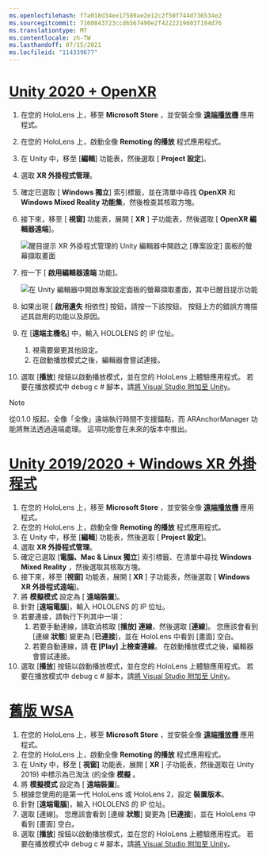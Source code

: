 ```yaml
---
ms.openlocfilehash: f7a018d34ee17589ae2e12c2f50f744d736534e2
ms.sourcegitcommit: 7160843723ccd6567490e2f4222219603f184d76
ms.translationtype: MT
ms.contentlocale: zh-TW
ms.lasthandoff: 07/15/2021
ms.locfileid: "114339677"
---
```

# <a name="unity-2020--openxr"></a>[Unity 2020 + OpenXR](#tab/openxr)

1. 在您的 HoloLens 上，移至 **Microsoft Store** ，並安裝全像 **[遠端播放機](https://www.microsoft.com/store/p/holographic-remoting-player/9nblggh4sv40)** 應用程式。
1. 在您的 HoloLens 上，啟動全像 **Remoting 的播放** 程式應用程式。
1. 在 Unity 中，移至 [**編輯**] 功能表，然後選取 [ **Project 設定**]。
1. 選取 **XR 外掛程式管理**。
1. 確定已選取 [ **Windows 獨立**] 索引標籤，並在清單中尋找 **OpenXR** 和 **Windows Mixed Reality 功能集**，然後檢查其核取方塊。
1. 接下來，移至 [ **視窗]** 功能表，展開 [ **XR** ] 子功能表，然後選取 [ **OpenXR 編輯器遠端**]。

    ![醒目提示 XR 外掛程式管理的 Unity 編輯器中開啟之 [專案設定] 面板的螢幕擷取畫面](../images/openxr-features-img-02.png)

1. 按一下 [ **啟用編輯器遠端** 功能]。

    ![在 Unity 編輯器中開啟專案設定面板的螢幕擷取畫面，其中已醒目提示功能](../images/openxr-features-img-03.png)

1. 如果出現 [ **啟用遺失** 相依性] 按鈕，請按一下該按鈕。 按鈕上方的錯誤方塊描述其啟用的功能以及原因。
1. 在 [**遠端主機名**] 中，輸入 HOLOLENS 的 IP 位址。
   1. 視需要變更其他設定。
   1. 在啟動播放模式之後，編輯器會嘗試連接。
1. 選取 [**播放**] 按鈕以啟動播放模式，並在您的 HoloLens 上體驗應用程式。 若要在播放模式中 debug c # 腳本，請[將 Visual Studio 附加至 Unity](/visualstudio/gamedev/unity/get-started/using-visual-studio-tools-for-unity?pivots=windows)。

> [!NOTE]
> 從0.1.0 版起，全像「全像」遠端執行時間不支援錨點，而 ARAnchorManager 功能將無法透過遠端處理。  這項功能會在未來的版本中推出。

# <a name="unity-20192020--windows-xr-plugin"></a>[Unity 2019/2020 + Windows XR 外掛程式](#tab/winxr)

1. 在您的 HoloLens 上，移至 **Microsoft Store** ，並安裝全像 **[遠端播放機](https://www.microsoft.com/store/p/holographic-remoting-player/9nblggh4sv40)** 應用程式。
1. 在您的 HoloLens 上，啟動全像 **Remoting 的播放** 程式應用程式。
1. 在 Unity 中，移至 [**編輯**] 功能表，然後選取 [ **Project 設定**]。
1. 選取 **XR 外掛程式管理**。
1. 確定已選取 [**電腦、Mac & Linux 獨立**] 索引標籤、在清單中尋找 **Windows Mixed Reality** ，然後選取其核取方塊。
1. 接下來，移至 [**視窗]** 功能表，展開 [ **XR** ] 子功能表，然後選取 [ **Windows XR 外掛程式遠端**]。
1. 將 **模擬模式** 設定為 [ **遠端裝置**]。
1. 針對 [**遠端電腦**]，輸入 HOLOLENS 的 IP 位址。
1. 若要連接，請執行下列其中一項：
   1. 若要手動連線，請取消核取 [**播放] 連線**，然後選取 [**連線**]。 您應該會看到 [連線 **狀態**] 變更為 [**已連接**]，並在 HoloLens 中看到 [畫面] 空白。
   1. 若要自動連線，請 **在 [Play] 上檢查連線**。 在啟動播放模式之後，編輯器會嘗試連接。
1. 選取 [**播放**] 按鈕以啟動播放模式，並在您的 HoloLens 上體驗應用程式。 若要在播放模式中 debug c # 腳本，請[將 Visual Studio 附加至 Unity](/visualstudio/gamedev/unity/get-started/using-visual-studio-tools-for-unity?pivots=windows)。

# <a name="legacy-wsa"></a>[舊版 WSA](#tab/wsa)

1. 在您的 HoloLens 上，移至 **Microsoft Store** ，並安裝全像 **[遠端播放機](https://www.microsoft.com/store/p/holographic-remoting-player/9nblggh4sv40)** 應用程式。
1. 在您的 HoloLens 上，啟動全像 **Remoting 的播放** 程式應用程式。
1. 在 Unity 中，移至 [ **視窗]** 功能表，展開 [ **XR** ] 子功能表，然後選取在 Unity 2019) 中標示為已淘汰 (的全像 **模擬** 。
1. 將 **模擬模式** 設定為 [ **遠端裝置**]。
1. 根據您使用的是第一代 HoloLens 或 HoloLens 2，設定 **裝置版本**。
1. 針對 [**遠端電腦**]，輸入 HOLOLENS 的 IP 位址。
1. 選取 [連線]。 您應該會看到 [連線 **狀態**] 變更為 [**已連接**]，並在 HoloLens 中看到 [畫面] 空白。
1. 選取 [**播放**] 按鈕以啟動播放模式，並在您的 HoloLens 上體驗應用程式。 若要在播放模式中 debug c # 腳本，請[將 Visual Studio 附加至 Unity](/visualstudio/gamedev/unity/get-started/using-visual-studio-tools-for-unity?pivots=windows)。
